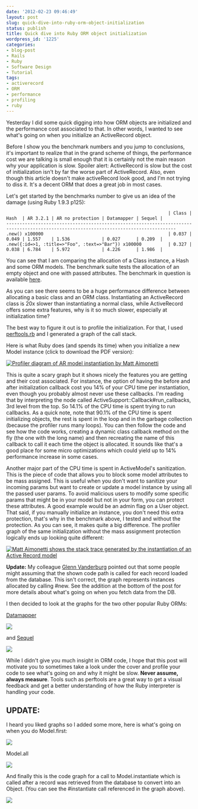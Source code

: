 ```yaml
---
date: '2012-02-23 09:46:49'
layout: post
slug: quick-dive-into-ruby-orm-object-initialization
status: publish
title: Quick dive into Ruby ORM object initialization
wordpress_id: '1225'
categories:
- blog-post
- Rails
- Ruby
- Software Design
- Tutorial
tags:
- activerecord
- ORM
- performance
- profiling
- ruby
---
```


Yesterday I did some quick digging into how ORM objects are initialized and the performance cost associated to that. In other words, I wanted to see what's going on when you initialize an ActiveRecord object.

Before I show you the benchmark numbers and you jump to conclusions, it's important to realize that in the grand scheme of things, the performance cost we are talking is small enough that it is certainly not the main reason why your application is slow. Spoiler alert: ActiveRecord is slow but the cost of initialization isn't by far the worse part of ActiveRecord. Also, even though this article doesn't make activeRecord look good, and I'm not trying to diss it. It's a decent ORM that does a great job in most cases.

Let's get started by the benchmarks number to give us an idea of the damage (using Ruby 1.9.3 p125):



    
                                                                 | Class | Hash  | AR 3.2.1 | AR no protection | Datamapper | Sequel |
    --------------------------------------------------------------------------------------------------------------------------------------
    .new() x100000                                               | 0.037 | 0.049 | 1.557    | 1.536            | 0.027      | 0.209  |
    .new({:id=>1, :title=>"Foo", :text=>"Bar"}) x100000          | 0.327 | 0.038 | 6.784    | 5.972            | 4.226      | 1.986  |




You can see that I am comparing the allocation of a Class instance, a Hash and some ORM models. The benchmark suite tests the allocation of an empty object and one with passed attributes. The benchmark in question is available [here](https://github.com/mattetti/benchmarks/blob/master/init_objects.rb).

As you can see there seems to be a huge performance difference between allocating a basic class and an ORM class. Instantiating an ActiveRecord class is 20x slower than instantiating a normal class, while ActiveRecord offers some extra features, why is it so much slower, especially at initialization time?

The best way to figure it out is to profile the initialization. For that, I used [perftools.rb](https://github.com/tmm1/perftools.rb) and I generated a graph of the call stack.

Here is what Ruby does (and spends its time) when you initialize a new Model instance (click to download the PDF version):



[![Profiler diagram of AR model instantiation by Matt Aimonetti](http://merbist.com/wp-content/uploads/2012/02/AR-model-instantation-by-Matt-Aimonetti.jpg)](http://github.com/mattetti/benchmarks/blob/master/ar_init_profile.pdf?raw=true)



This is quite a scary graph but it shows nicely the features you are getting and their cost associated. For instance, the option of having the before and after initialization callback cost you 14% of your CPU time per instantiation, even though you probably almost never use these callbacks. I'm reading that by interpreting the node called ActiveSupport::Callback#run_callbacks, 3rd level from the top. So 14.1% of the CPU time is spent trying to run callbacks. As a quick note, note that 90.1% of the CPU time is spent initializing objects, the rest is spent in the loop and in the garbage collection (because the profiler runs many loops). You can then follow the code and see how the code works, creating a dynamic class callback method on the fly (the one with the long name) and then recreating the name of this callback to call it each time the object is allocated. It sounds like that's a good place for some micro optimizations which could yield up to 14% performance increase in some cases.

Another major part of the CPU time is spent in ActiveModel's sanitization. This is the piece of code that allows you to block some model attributes to be mass assigned. This is useful when you don't want to sanitize your incoming params but want to create or update a model instance by using all the passed user params. To avoid malicious users to modify some specific params that might be in your model but not in your form, you can protect these attributes. A good example would be an admin flag on a User object. That said, if you manually initialize an instance, you don't need this extra protection, that's why in the benchmark above, I tested and without the protection. As you can see, it makes quite a big difference. The profiler graph of the same initialization without the mass assignment protection logically ends up looking quite different:



[
](https://github.com/mattetti/benchmarks/blob/master/ar_init_no_protection.pdf?raw=true)[![Matt Aimonetti shows the stack trace generated by the instantiation of an Active Record model](http://merbist.com/wp-content/uploads/2012/02/AR-model-instantiation-without-mass-assignment-by-Matt-Aimonetti.jpg)](https://github.com/mattetti/benchmarks/blob/master/ar_init_no_protection.pdf?raw=true)



**Update:** My colleague [Glenn Vanderburg](https://twitter.com/#!/glv) pointed out that some people might assuming that the shown code path is called for each record loaded from the database. This isn't correct, the graph represents instances allocated by calling #new. See the addition at the bottom of the post for more details about what's going on when you fetch data from the DB.

I then decided to look at the graphs for the two other popular Ruby ORMs:

[Datamapper](http://datamapper.org/)

[![](http://img.skitch.com/20120223-txs4wa7b5rdpg45aj6354xg1wt.jpg)](https://github.com/mattetti/benchmarks/blob/master/dm_init_profile.pdf?raw=true)



and [Sequel](http://sequel.rubyforge.org/)


[![](http://img.skitch.com/20120223-p2jx6ypk35ucsgtx7p1tcabpes.jpg)](https://github.com/mattetti/benchmarks/blob/master/sequel_init_profile.pdf?raw=true)






While I didn't give you much insight in ORM code, I hope that this post will motivate you to sometimes take a look under the cover and profile your code to see what's going on and why it might be slow. **Never assume, always measure**. Tools such as perftools are a great way to get a visual feedback and get a better understanding of how the Ruby interpreter is handling your code.


## UPDATE:


I heard you liked graphs so I added some more, here is what's going on when you do Model.first:

[![](http://img.skitch.com/20120224-f23s8xctghi8mj6ax3cdw9aq25.jpg)](https://github.com/mattetti/benchmarks/blob/master/ar_first_profile.pdf?raw=true)



Model.all

[![](https://img.skitch.com/20120224-q29q4n7bj3i96erk1enxdqxb5e.jpg)](https://github.com/mattetti/benchmarks/blob/master/ar_all_profile.pdf?raw=true)



And finally this is the code graph for a call to Model.instantiate which is called after a record was retrieved from the database to convert into an Object. (You can see the #instantiate call referenced in the graph above).



[![](http://img.skitch.com/20120224-8scmun9n1c9ufdnxa8rq2961bq.jpg)](https://github.com/mattetti/benchmarks/blob/master/ar_instantiate_profile.pdf?raw=true)
